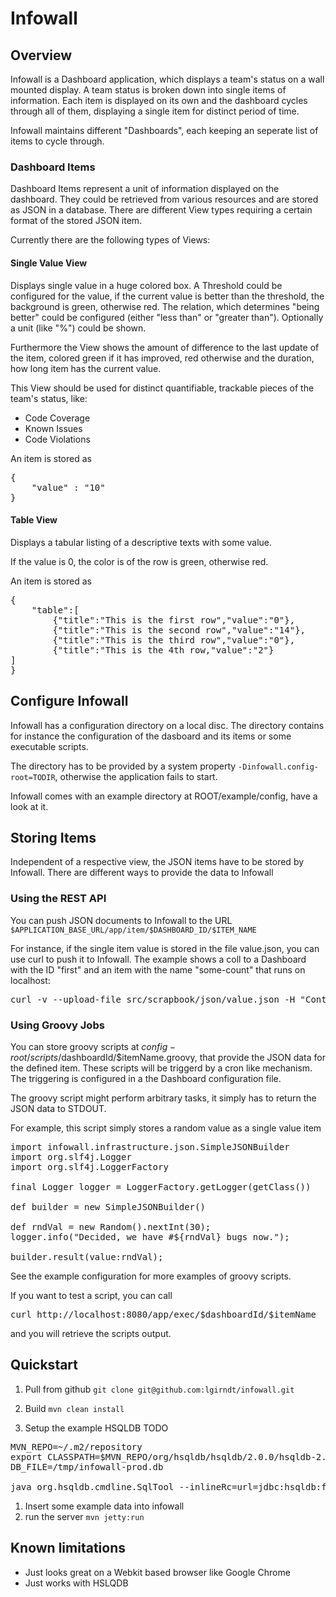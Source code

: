 # Infowall

## Overview
Infowall is a Dashboard application, which displays a team's status on a wall
mounted display. A team status is broken down into single items of information. Each item is
displayed on its own and the dashboard cycles through all of them, displaying a single item for
distinct period of time.

Infowall maintains different "Dashboards", each keeping an seperate list of items to cycle through.

### Dashboard Items

Dashboard Items represent a unit of information displayed on the dashboard. They could be retrieved
from various resources and are stored as JSON in a database. There are different View types requiring
a certain format of the stored JSON item.

Currently there are the following types of Views:

#### Single Value View
Displays single value in a huge colored box. A Threshold could be configured for the value,
if the current value is better than the threshold, the background is green, otherwise red. The relation,
which determines "being better" could be configured (either "less than" or "greater than"). Optionally
a unit (like "%") could be shown.

Furthermore the View shows the amount of difference to the last update of the item, colored green if it has improved,
red otherwise and the duration, how long item has the current value.

This View should be used for distinct quantifiable, trackable pieces of the team's status, like:

- Code Coverage
- Known Issues
- Code Violations

An item is stored as
<pre>
{
    "value" : "10"
}
</pre>

#### Table View
Displays a tabular listing of a descriptive texts with some value.

If the value is 0, the color is of the row is green, otherwise red.

An item is stored as
<pre>
{
    "table":[
        {"title":"This is the first row","value":"0"},
        {"title":"This is the second row","value":"14"},
        {"title":"This is the third row","value":"0"},
        {"title":"This is the 4th row,"value":"2"}
]
}
</pre>

## Configure Infowall
Infowall has a configuration directory on a local disc. The directory contains for instance the configuration
of the dasboard and its items or some executable scripts.

The directory has to be provided by a system property `-Dinfowall.config-root=TODIR`, otherwise
the application fails to start.

Infowall comes with an example directory at ROOT/example/config, have a look at it.

## Storing Items

Independent of a respective view, the JSON items have to be stored by Infowall. There are different
ways to provide the data to Infowall

### Using the REST API
You can push JSON documents to Infowall to the URL
`$APPLICATION_BASE_URL/app/item/$DASHBOARD_ID/$ITEM_NAME`

For instance, if the single item value is stored in the file value.json, you can use curl
to push it to Infowall. The example shows a coll to a Dashboard with the ID "first" and an item with the name "some-count" that runs on localhost:
<pre>
curl -v --upload-file src/scrapbook/json/value.json -H "Content-Type:application/json" http://localhost:8080/app/item/first/some-count
</pre>

### Using Groovy Jobs

You can store groovy scripts at $config-root/scripts/$dashboardId/$itemName.groovy, that
provide the JSON data for the defined item. These scripts will be triggerd by a cron like mechanism.
The triggering is configured in a the Dashboard configuration file.

The groovy script might perform arbitrary tasks, it simply has to return the JSON data to STDOUT.

For example, this script simply stores a random value as a single value item

<pre>
import infowall.infrastructure.json.SimpleJSONBuilder
import org.slf4j.Logger
import org.slf4j.LoggerFactory

final Logger logger = LoggerFactory.getLogger(getClass())

def builder = new SimpleJSONBuilder()

def rndVal = new Random().nextInt(30);
logger.info("Decided, we have #${rndVal} bugs now.");

builder.result(value:rndVal);
</pre>

See the example configuration for more examples of groovy scripts.

If you want to test a script, you can call
<pre>
curl http://localhost:8080/app/exec/$dashboardId/$itemName
</pre>
and you will retrieve the scripts output.

## Quickstart

1. Pull from github `git clone git@github.com:lgirndt/infowall.git`
1. Build `mvn clean install`

1. Setup the example HSQLDB TODO
<pre>
MVN_REPO=~/.m2/repository
export CLASSPATH=$MVN_REPO/org/hsqldb/hsqldb/2.0.0/hsqldb-2.0.0.jar:$MVN_REPO/org/hsqldb/sqltool/2.0.0/sqltool-2.0.0.jar
DB_FILE=/tmp/infowall-prod.db

java org.hsqldb.cmdline.SqlTool --inlineRc=url=jdbc:hsqldb:file:$DB_FILE,user=sa,password= src/main/resources/sql/create-schema.sql
</pre>
1. Insert some example data into infowall
1. run the server `mvn jetty:run`

## Known limitations
- Just looks great on a Webkit based browser like Google Chrome
- Just works with HSLQDB


